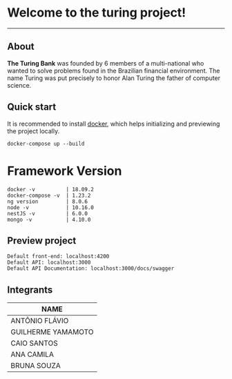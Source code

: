 # Welcome to the turing project!
----------------------------------------------------------------------------------------------------------------------------------------
## About

**The Turing Bank** was founded by 6 members of a multi-national who wanted to solve problems found in the Brazilian financial environment. The name Turing was put precisely to honor Alan Turing the father of computer science.

## Quick start

It is recommended to install [docker](https://www.docker.com/), which helps initializing and previewing the project locally.

```mermaid
docker-compose up --build
```

# Framework Version

```mermaid
docker -v          | 18.09.2
docker-compose -v  | 1.23.2
ng version         | 8.0.6
node -v            | 10.16.0
nestJS -v          | 6.0.0 
mongo -v           | 4.10.0
```

## Preview project

```mermaid
Default front-end: localhost:4200
Default API: localhost:3000
Default API Documentation: localhost:3000/docs/swagger
```

## Integrants

|      NAME         |
|-------------------|
|ANTÔNIO FLÁVIO     |
|GUILHERME YAMAMOTO |
|CAIO SANTOS        |
|ANA CAMILA         |
|BRUNA SOUZA        |
